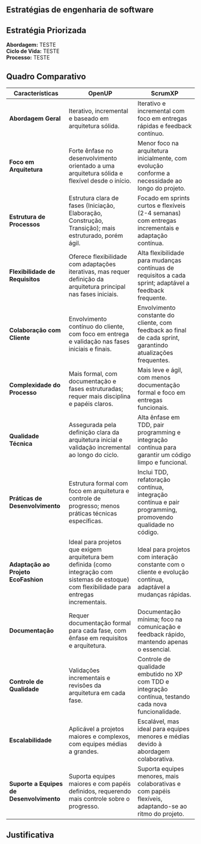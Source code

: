 ## Estratégias de engenharia de software

## Estratégia Priorizada 

**Abordagem:** TESTE <br>
**Ciclo de Vida:** TESTE <br>
**Processo:** TESTE <br>

## Quadro Comparativo 

| Características                | OpenUP                                                                                         | ScrumXP                                                                                     |
|--------------------------------|------------------------------------------------------------------------------------------------|---------------------------------------------------------------------------------------------|
| **Abordagem Geral**            | Iterativo, incremental e baseado em arquitetura sólida.                                        | Iterativo e incremental com foco em entregas rápidas e feedback contínuo.                   |
| **Foco em Arquitetura**        | Forte ênfase no desenvolvimento orientado a uma arquitetura sólida e flexível desde o início.  | Menor foco na arquitetura inicialmente, com evolução conforme a necessidade ao longo do projeto. |
| **Estrutura de Processos**     | Estrutura clara de fases (Iniciação, Elaboração, Construção, Transição); mais estruturado, porém ágil. | Focado em sprints curtos e flexíveis (2-4 semanas) com entregas incrementais e adaptação contínua. |
| **Flexibilidade de Requisitos** | Oferece flexibilidade com adaptações iterativas, mas requer definição da arquitetura principal nas fases iniciais. | Alta flexibilidade para mudanças contínuas de requisitos a cada sprint; adaptável a feedback frequente. |
| **Colaboração com Cliente**    | Envolvimento contínuo do cliente, com foco em entrega e validação nas fases iniciais e finais. | Envolvimento constante do cliente, com feedback ao final de cada sprint, garantindo atualizações frequentes. |
| **Complexidade do Processo**    | Mais formal, com documentação e fases estruturadas; requer mais disciplina e papéis claros.    | Mais leve e ágil, com menos documentação formal e foco em entregas funcionais.               |
| **Qualidade Técnica**          | Assegurada pela definição clara da arquitetura inicial e validação incremental ao longo do ciclo. | Alta ênfase em TDD, pair programming e integração contínua para garantir um código limpo e funcional. |
| **Práticas de Desenvolvimento** | Estrutura formal com foco em arquitetura e controle de progresso; menos práticas técnicas específicas. | Inclui TDD, refatoração contínua, integração contínua e pair programming, promovendo qualidade no código. |
| **Adaptação ao Projeto EcoFashion** | Ideal para projetos que exigem arquitetura bem definida (como integração com sistemas de estoque) com flexibilidade para entregas incrementais. | Ideal para projetos com interação constante com o cliente e evolução contínua, adaptável a mudanças rápidas. |
| **Documentação**               | Requer documentação formal para cada fase, com ênfase em requisitos e arquitetura.            | Documentação mínima; foco na comunicação e feedback rápido, mantendo apenas o essencial.    |
| **Controle de Qualidade**      | Validações incrementais e revisões da arquitetura em cada fase.                               | Controle de qualidade embutido no XP com TDD e integração contínua, testando cada nova funcionalidade. |
| **Escalabilidade**             | Aplicável a projetos maiores e complexos, com equipes médias a grandes.                       | Escalável, mas ideal para equipes menores e médias devido à abordagem colaborativa.        |
| **Suporte a Equipes de Desenvolvimento** | Suporta equipes maiores e com papéis definidos, requerendo mais controle sobre o progresso. | Suporta equipes menores, mais colaborativas e com papéis flexíveis, adaptando-se ao ritmo do projeto. |


## Justificativa 

